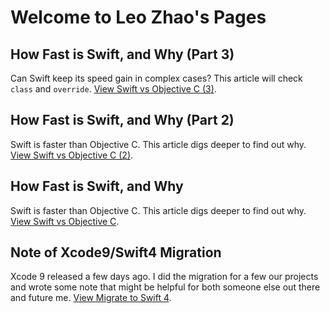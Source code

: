 # Welcome to Leo Zhao's Pages

## How Fast is Swift, and Why (Part 3)

Can Swift keep its speed gain in complex cases?
This article will check `class` and `override`.
[View Swift vs Objective C (3)](swift-speed-3.html).

## How Fast is Swift, and Why (Part 2)

Swift is faster than Objective C. This article digs deeper to find out why. 
[View Swift vs Objective C (2)](swift-speed-2.html).

## How Fast is Swift, and Why

Swift is faster than Objective C. This article digs deeper to find out why.
[View Swift vs Objective C](swift-speed.html).

## Note of Xcode9/Swift4 Migration

Xcode 9 released a few days ago.
I did the migration for a few our projects and wrote some note that might be helpful for both someone else out there and future me.
[View Migrate to Swift 4](migrate-to-swift4.html).

